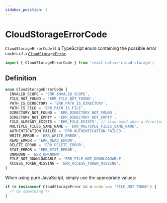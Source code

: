 ```yaml
---
sidebar_position: 3
---
```


# CloudStorageErrorCode

`CloudStorageErrorCode` is a TypeScript enum containing the possible error codes of a [`CloudStorageError`](../CloudStorageError).

```ts
import { CloudStorageErrorCode } from 'react-native-cloud-storage';
```

## Definition

```ts
enum CloudStorageErrorCode {
  INVALID_SCOPE = 'ERR_INVALID_SCOPE',
  FILE_NOT_FOUND = 'ERR_FILE_NOT_FOUND',
  PATH_IS_DIRECTORY = 'ERR_PATH_IS_DIRECTORY',
  PATH_IS_FILE = 'ERR_PATH_IS_FILE',
  DIRECTORY_NOT_FOUND = 'ERR_DIRECTORY_NOT_FOUND',
  DIRECTORY_NOT_EMPTY = 'ERR_DIRECTORY_NOT_EMPTY',
  FILE_ALREADY_EXISTS = 'ERR_FILE_EXISTS', // also used when a directory already exists
  MULTIPLE_FILES_SAME_NAME = 'ERR_MULTIPLE_FILES_SAME_NAME',
  AUTHENTICATION_FAILED = 'ERR_AUTHENTICATION_FAILED',
  WRITE_ERROR = 'ERR_WRITE_ERROR',
  READ_ERROR = 'ERR_READ_ERROR',
  DELETE_ERROR = 'ERR_DELETE_ERROR',
  STAT_ERROR = 'ERR_STAT_ERROR',
  UNKNOWN = 'ERR_UNKNOWN',
  FILE_NOT_DOWNLOADABLE = 'ERR_FILE_NOT_DOWNLOADABLE',
  ACCESS_TOKEN_MISSING = 'ERR_ACCESS_TOKEN_MISSING',
}
```

When using pure JavaScript, simply use the appropriate values:

```js
if (e instanceof CloudStorageError && e.code === 'FILE_NOT_FOUND') {
  /* do something */
}
```
